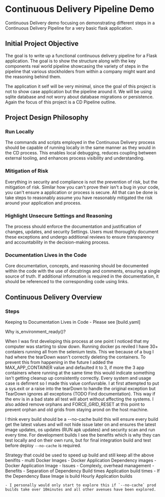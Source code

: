 # Continuous Delivery Pipeline Demo

Continuous Delivery demo focusing on demonstrating different steps in a Continuous Delivery Pipeline for a very basic flask application.
 

## Initial Project Objective

The goal is to write up a functional continuous delivery pipeline for a Flask application. The goal is to show the structure along with the key components real world pipeline showcasing the variety of steps in the pipeline that various stockholders from within a company might want and the reasoning behind them.

The application it self will be very minimal, since the goal of this project is not to show case application but the pipeline around it. We will be using sqlite database and not worry about database migrations or persistence. Again the focus of this project is a CD Pipeline outline. 


## Project Design Philosophy

### Run Locally

The commands and scripts employed in the Continuous Delivery process should be capable of running locally in the same manner as they would in the CD process. This enables local debugging, reduces coupling between external tooling, and enhances process visibility and understanding. 


### Mitigation of Risk

Everything in security and compliance is not the prevention of risk, but the mitigation of risk. Similar how you can't prove their isn't a bug in your code, you can't ensure a application or process is secure. All that can be done is take steps to reasonably assume you have reasonably mitigated the risk around your application and process. 

### Highlight Unsecure Settings and Reasoning

The process should enforce the documentation and justification of changes, updates, and security Settings. Users must thoroughly document these exceptions and undergo additional reviews to ensure transparency and accountability in the decision-making process.

### Documentation Lives in the Code

Core documentation, concepts, and reasoning should be documented within the code with the use of docstrings and comments, ensuring a single source of truth. If additional information is required in the documentation, it should be referenced to the corresponding code using links.

## Continuous Delivery Overview

### Steps 

Keeping to Documentation Lives in Code - Please see [build.yaml]




Why is_environment_ready()?

When I was first developing this process at one point I noticed that my computer was starting to slow down. Running docker ps reviled I have 30+ contaiers running all from the selenium tests. This we because of a bug I had where the tearDown wasn't correctly deleting the containers. To prevent this from happening in the future I added the MAX_APP_CONTAINER value and defaulted it to 3, if more the 3 app containers where running at the same time this would indicate something isn't getting cleanup up consistently correctly. Every system and usage case is defirrent so I made this value confuvrable. I at first attempted to put a sys.exit or a raise into the tearDown to handle the original exception but TearDown ignores all exceptions (TODO Find documentation). This way if the env is in a bad state all test will abort without affecting the systems. I also added remove orphans and FORCE_GRID_RESET at this point to prevent orphan and old grids from staying arond on the host machine. 






I think every build should be a --no-cache build this will ensure every build get the latest values and will not hide issue later on and ensures the latest image updates, os updates (RUN apk updates) and security scan and run every time. For development builds I see the benefits which is why they can test locally and on their own runs, but for final integration build and test before deploy `--no-cache` is required.

Strategy that could be used to speed up build and still keep all the above benifits
    - multi Docker Images 
        - Docker Application Dependency images
        - Docker Application Image
    - Issues 
        - Complexly, overhead management
    - Benefits
        - Separation of Dependency Build times Application build times 
        - If the Dependency Base Image is build Hourly Application builds

    - I personally would only start to explore this if `--no-cache` prod builds take over 10minutes and all other avenues have been explored. 
